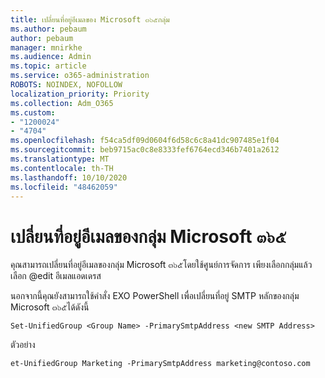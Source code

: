 ```yaml
---
title: เปลี่ยนที่อยู่อีเมลของ Microsoft ๓๖๕กลุ่ม
ms.author: pebaum
author: pebaum
manager: mnirkhe
ms.audience: Admin
ms.topic: article
ms.service: o365-administration
ROBOTS: NOINDEX, NOFOLLOW
localization_priority: Priority
ms.collection: Adm_O365
ms.custom:
- "1200024"
- "4704"
ms.openlocfilehash: f54ca5df09d0604f6d58c6c8a41dc907485e1f04
ms.sourcegitcommit: beb9715ac0c8e8333fef6764ecd346b7401a2612
ms.translationtype: MT
ms.contentlocale: th-TH
ms.lasthandoff: 10/10/2020
ms.locfileid: "48462059"
---
```

# <a name="change-email-address-of-a-microsoft-365-group"></a>เปลี่ยนที่อยู่อีเมลของกลุ่ม Microsoft ๓๖๕

คุณสามารถเปลี่ยนที่อยู่อีเมลของกลุ่ม Microsoft ๓๖๕โดยใช้ศูนย์การจัดการ เพียงเลือกกลุ่มแล้วเลือก @edit อีเมลแอดเดรส

นอกจากนี้คุณยังสามารถใช้คำสั่ง EXO PowerShell เพื่อเปลี่ยนที่อยู่ SMTP หลักของกลุ่ม Microsoft ๓๖๕ได้ดังนี้

`Set-UnifiedGroup <Group Name> -PrimarySmtpAddress <new SMTP Address>`

ตัวอย่าง

`et-UnifiedGroup Marketing -PrimarySmtpAddress marketing@contoso.com`
